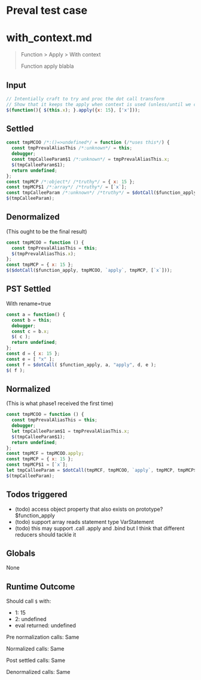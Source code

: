 # Preval test case

# with_context.md

> Function > Apply > With context
>
> Function apply blabla

## Input

`````js filename=intro
// Intentially craft to try and proc the dot call transform
// Show that it keeps the apply when context is used (unless/until we can eliminate that too heh)
$(function(){ $(this.x); }.apply({x: 15}, ['x']));
`````


## Settled


`````js filename=intro
const tmpMCOO /*:()=>undefined*/ = function (/*uses this*/) {
  const tmpPrevalAliasThis /*:unknown*/ = this;
  debugger;
  const tmpCalleeParam$1 /*:unknown*/ = tmpPrevalAliasThis.x;
  $(tmpCalleeParam$1);
  return undefined;
};
const tmpMCP /*:object*/ /*truthy*/ = { x: 15 };
const tmpMCP$1 /*:array*/ /*truthy*/ = [`x`];
const tmpCalleeParam /*:unknown*/ /*truthy*/ = $dotCall($function_apply, tmpMCOO, `apply`, tmpMCP, tmpMCP$1);
$(tmpCalleeParam);
`````


## Denormalized
(This ought to be the final result)

`````js filename=intro
const tmpMCOO = function () {
  const tmpPrevalAliasThis = this;
  $(tmpPrevalAliasThis.x);
};
const tmpMCP = { x: 15 };
$($dotCall($function_apply, tmpMCOO, `apply`, tmpMCP, [`x`]));
`````


## PST Settled
With rename=true

`````js filename=intro
const a = function() {
  const b = this;
  debugger;
  const c = b.x;
  $( c );
  return undefined;
};
const d = { x: 15 };
const e = [ "x" ];
const f = $dotCall( $function_apply, a, "apply", d, e );
$( f );
`````


## Normalized
(This is what phase1 received the first time)

`````js filename=intro
const tmpMCOO = function () {
  const tmpPrevalAliasThis = this;
  debugger;
  let tmpCalleeParam$1 = tmpPrevalAliasThis.x;
  $(tmpCalleeParam$1);
  return undefined;
};
const tmpMCF = tmpMCOO.apply;
const tmpMCP = { x: 15 };
const tmpMCP$1 = [`x`];
let tmpCalleeParam = $dotCall(tmpMCF, tmpMCOO, `apply`, tmpMCP, tmpMCP$1);
$(tmpCalleeParam);
`````


## Todos triggered


- (todo) access object property that also exists on prototype? $function_apply
- (todo) support array reads statement type VarStatement
- (todo) this may support .call .apply and .bind but I think that different reducers should tackle it


## Globals


None


## Runtime Outcome


Should call `$` with:
 - 1: 15
 - 2: undefined
 - eval returned: undefined

Pre normalization calls: Same

Normalized calls: Same

Post settled calls: Same

Denormalized calls: Same

